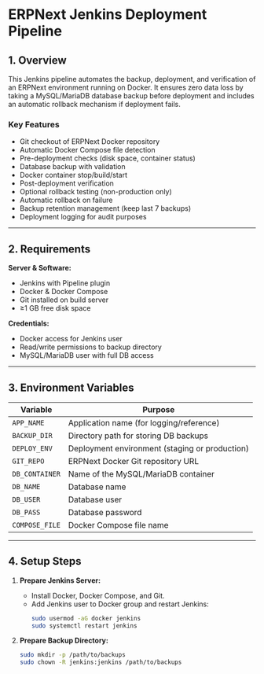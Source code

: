 # ERPNext Jenkins Deployment Pipeline

## 1. Overview
This Jenkins pipeline automates the backup, deployment, and verification of an ERPNext environment running on Docker.
It ensures zero data loss by taking a MySQL/MariaDB database backup before deployment and includes an automatic rollback mechanism if deployment fails.

### Key Features
- Git checkout of ERPNext Docker repository
- Automatic Docker Compose file detection
- Pre-deployment checks (disk space, container status)
- Database backup with validation
- Docker container stop/build/start
- Post-deployment verification
- Optional rollback testing (non-production only)
- Automatic rollback on failure
- Backup retention management (keep last 7 backups)
- Deployment logging for audit purposes

---

## 2. Requirements

**Server & Software:**
- Jenkins with Pipeline plugin
- Docker & Docker Compose
- Git installed on build server
- ≥1 GB free disk space

**Credentials:**
- Docker access for Jenkins user
- Read/write permissions to backup directory
- MySQL/MariaDB user with full DB access

---

## 3. Environment Variables

| Variable       | Purpose |
|----------------|---------|
| `APP_NAME`     | Application name (for logging/reference) |
| `BACKUP_DIR`   | Directory path for storing DB backups |
| `DEPLOY_ENV`   | Deployment environment (staging or production) |
| `GIT_REPO`     | ERPNext Docker Git repository URL |
| `DB_CONTAINER` | Name of the MySQL/MariaDB container |
| `DB_NAME`      | Database name |
| `DB_USER`      | Database user |
| `DB_PASS`      | Database password |
| `COMPOSE_FILE` | Docker Compose file name |

---

## 4. Setup Steps

1. **Prepare Jenkins Server:**
   - Install Docker, Docker Compose, and Git.
   - Add Jenkins user to Docker group and restart Jenkins:
     ```bash
     sudo usermod -aG docker jenkins
     sudo systemctl restart jenkins
     ```

2. **Prepare Backup Directory:**
   ```bash
   sudo mkdir -p /path/to/backups
   sudo chown -R jenkins:jenkins /path/to/backups
